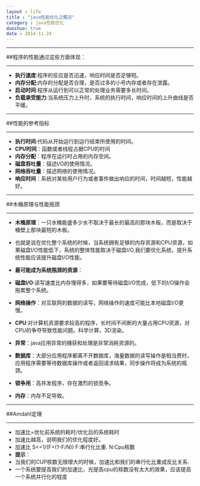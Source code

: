 ```yaml
---
layout : life
title : "java性能优化之概述"
category : java性能优化
duoshuo: true
date : 2014-11-24
---
```


------------

##程序的性能通过这些方面体现：

-----------

* **执行速度**:程序的反应是否迅速，响应时间是否足够短。
* **内存分配**:内存的分配是否合理，是否过多的小号内存或者存在泄露。
* **启动时间**:程序从运行到可以正常的处理业务需要多长时间。
* **负载承受能力**:当系统压力上升时，系统的执行时间，响应时间的上升曲线是否平缓。

-------------

##性能的参考指标

--------------

* **执行时间**:代码从开始运行到运行结束所使用的时间。
* **CPU时间**：函数或者线程占据CPU的时间
* **内存分配**：程序在运行时占用的内存空间。
* **磁盘吞吐量**：描述I/O的使用情况。
* **网络吞吐量**：描述网络的使用情况。
* **响应时间**：系统对某些用户行为或者事件做出响应的时间，时间越短，性能越好。

------------------

##木桶原理与性能瓶颈

---------------

* **木桶原理**：一只水桶能盛多少水不取决于最长的最高的那块木板，而是取决于桶壁上那块最短的木板。
 * 也就是说在优化整个系统的时候，当系统拥有足够的内存资源和CPU资源，如果磁盘I/O性能低下，系统的整体性能取决于磁盘I/O,我们要优化系统，提升系统性能应该提升磁盘I/O性能。

* **最可能成为系统瓶颈的资源**：
 * **磁盘I/O**:读写速度比内存慢得多，如果要等待磁盘I/O完成，低下的I/O操作会拖累整个系统。
 * **网络操作**：对互联网的数据的读写，网络操作的速度可能比本地磁盘I/O更慢。
 * **CPU**:对计算机资源要求较高的程序，长时间不间断的大量占用CPU资源，对CPU的争夺导致性能问题。科学计算，3D渲染。
 * **异常**：java应用异常的捕获和处理是非常消耗资源的。
 * **数据库**：大部分应用程序都离不开数据库，海量数据的读写操作是相当费时，应用程序需要等待数据库操作或者返回请求结果，同步操作将成为系统的瓶颈。
 * **锁争用**：高并发程序，存在激烈的锁竞争。
 * **内存**：内存不足导致。
 
-------------------

##Amdahl定理

-----------------

* 加速比=优化前系统的耗时/优化后的系统耗时  
 * 加速比越高，说明我们的优化程度好。
* 加速比 S<=1/(F+(1-F/N))       F:串行化比重.  N:Cpu核数
* **提示**：
 * 当我们的CUP核数无限增大的时候，加速比和我们的串行化比重成反比关系.
 * 一个系统要提高我们的加速比，光提高cpu的核数没有太大的效果，应该提高一个系统并行化的程度